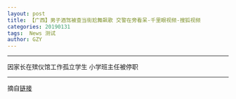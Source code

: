 ```yaml
---
layout: post
title: 【广西】男子酒驾被查当街尬舞飙歌 交警在旁看呆-千里眼视频-搜狐视频
categories: 20190131
tags:  News 测试
author: GZY
---
```


*****

因家长在殡仪馆工作孤立学生 小学班主任被停职

*****

摘自[链接](https://tv.sohu.com/v/dXMvMjc0MzgzNjczLzExODcyOTAzNS5zaHRtbA==.html)